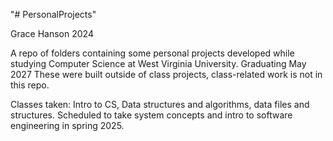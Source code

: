"# PersonalProjects" 

Grace Hanson 2024

A repo of folders containing some personal projects developed while studying Computer Science at West Virginia University. Graduating May 2027
These were built outside of class projects, class-related work is not in this repo.

Classes taken: Intro to CS, Data structures and algorithms, data files and structures. Scheduled to take system concepts and intro to software engineering in spring 2025.
